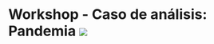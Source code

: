 # Workshop - Caso de análisis: Pandemia   <img src="https://img.icons8.com/dusk/538/000000/coronavirus.png"/>
